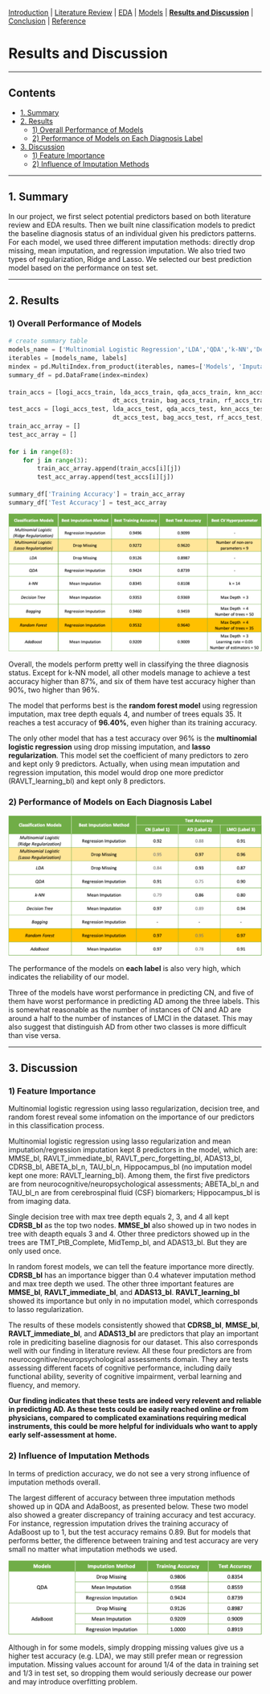 [Introduction](https://mal5482.github.io/ADNI-Alzheimer-Project/index)   |   [Literature Review](https://mal5482.github.io/ADNI-Alzheimer-Project/Review)   |   [EDA](https://mal5482.github.io/ADNI-Alzheimer-Project/EDA)   |   [Models](https://mal5482.github.io/ADNI-Alzheimer-Project/Models)   |   [**Results and Discussion**](https://mal5482.github.io/ADNI-Alzheimer-Project/Summary)   |   [Conclusion](https://mal5482.github.io/ADNI-Alzheimer-Project/Conclusion)   |   [Reference](https://mal5482.github.io/ADNI-Alzheimer-Project/Reference)

# Results and Discussion
---
## Contents
* [1. Summary](#summary)<br>
* [2. Results](#results)<br>
  * [1) Overall Performance of Models](#overall)<br>
  * [2) Performance of Models on Each Diagnosis Label](#each-label)<br>
* [3. Discussion](#discussion)<br> 
  * [1) Feature Importance](#feature-importance)<br>
  * [2) Influence of Imputation Methods](#imputation)<br>

---

## <a name="summary"></a> 1. Summary
<p> In our project, we first select potential predictors based on both literature review and EDA results. Then we built nine classification models to predict the baseline diagnosis status of an individual given his predictors patterns. For each model, we used three different imputation methods: directly drop missing, mean imputation, and regression imputation. We also tried two types of regularization, Ridge and Lasso. We selected our best prediction model based on the performance on test set.</p>

---

## <a name="results"></a> 2. Results

### <a name="overall"></a> 1) Overall Performance of Models

```py
# create summary table
models_name = ['Multinomial Logistic Regression','LDA','QDA','k-NN','Decision Tree','Bagging','Random Forest','AdaBoost']
iterables = [models_name, labels]
mindex = pd.MultiIndex.from_product(iterables, names=['Models', 'Imputation Method'])
summary_df = pd.DataFrame(index=mindex)

train_accs = [logi_accs_train, lda_accs_train, qda_accs_train, knn_accs_train, 
                             dt_accs_train, bag_accs_train, rf_accs_train, ada_accs_train]
test_accs = [logi_accs_test, lda_accs_test, qda_accs_test, knn_accs_test, 
                             dt_accs_test, bag_accs_test, rf_accs_test, ada_accs_test]
train_acc_array = []
test_acc_array = []

for i in range(8):
    for j in range(3):
        train_acc_array.append(train_accs[i][j])
        test_acc_array.append(test_accs[i][j])

summary_df['Training Accuracy'] = train_acc_array
summary_df['Test Accuracy'] = test_acc_array

```
![summary table](/images/stable.png)

Overall, the models perform pretty well in classifying the three diagnosis status. Except for k-NN model, all other models manage to achieve a test accuracy higher than 87%, and six of them have test accuracy higher than 90%, two higher than 96%.

The model that performs best is the **random forest model** using regression imputation, max tree depth equals 4, and number of trees equals 35. It reaches a test accuracy of **96.40%**, even higher than its training accuracy.

The only other model that has a test accuracy over 96% is the **multinomial logistic regression** using drop missing imputation, and **lasso regularization**. This model set the coefficient of many predictors to zero and kept only 9 predictors. Actually, when using mean imputation and regression imputation, this model would drop one more predictor (RAVLT_learning_bl) and kept only 8 predictors.

### <a name="each-label"></a> 2) Performance of Models on Each Diagnosis Label

![Each label performance](/images/stable_each.png)

The performance of the models on **each label** is also very high, which indicates the reliability of our model.

Three of the models have worst performance in predicting CN, and five of them have worst performance in predicting AD among the three labels. This is somewhat reasonable as the number of instances of CN and AD are around a half to the number of instances of LMCI in the dataset. This may also suggest that distinguish AD from other two classes is more difficult than vise versa.

---

## <a name="discussion"></a> 3. Discussion

### <a name="feature-importance"></a> 1) Feature Importance

Multinomial logistic regression using lasso regularization, decision tree, and random forest reveal some infomation on the importance of our predictors in this classification process.

Multinomial logistic regression using lasso regularization and mean imputation/regression imputation kept 8 predictors in the model, which are: MMSE_bl, RAVLT_immediate_bl, RAVLT_perc_forgetting_bl, ADAS13_bl, CDRSB_bl, ABETA_bl_n, TAU_bl_n, Hippocampus_bl (no imputation model kept one more: RAVLT_learning_bl). Among them, the first five predictors are from neurocognitive/neuropsychological assessments; ABETA_bl_n and TAU_bl_n are from cerebrospinal fluid (CSF) biomarkers; Hippocampus_bl is from imaging data.

Single decision tree with max tree depth equals 2, 3, and 4 all kept **CDRSB_bl** as the top two nodes. **MMSE_bl** also showed up in two nodes in tree with deapth equals 3 and 4. Other three predictors showed up in the trees are TMT_PtB_Complete, MidTemp_bl, and ADAS13_bl. But they are only used once.

In random forest models, we can tell the feature importance more directly. **CDRSB_bl** has an importance bigger than 0.4 whatever imputation method and max tree depth we used. The other three important features are **MMSE_bl**, **RAVLT_immediate_bl**, and **ADAS13_bl**. **RAVLT_learning_bl** showed its importance but only in no imputation model, which corresponds to lasso regularization.

The results of these models consistently showed that **CDRSB_bl**, **MMSE_bl**, **RAVLT_immediate_bl**, and **ADAS13_bl** are predictors that play an important role in prediciting baseline diagnosis for our dataset. This also corresponds well with our finding in literature review. All these four predictors are from neurocognitive/neuropsychological assessments domain. They are tests assessing different facets of cognitive performance, including daily functional ability, severity of cognitive impairment, verbal learning and fluency, and memory.

**Our finding indicates that these tests are indeed very relevent and reliable in predicting AD. As these tests could be easily reached online or from physicians, compared to complicated examinations requiring medical instruments, this could be more helpful for individuals who want to apply early self-assessment at home.**

### <a name="imputation"></a> 2) Influence of Imputation Methods

In terms of prediction accuracy, we do not see a very strong influence of imputation methods overall. 

The largest different of accuracy between three imputation methods showed up in QDA and AdaBoost, as presented below. These two model also showed a greater discrepancy of training accuracy and test accuracy. For instance, regression imputation drives the training accuracy of AdaBoost up to 1, but the test accuracy remains 0.89. But for models that performs better, the difference between training and test accuracy are very small no matter what imputation methods we used.

![imputation](/images/imput_models.png)

Although in for some models, simply dropping missing values give us a higher test accuracy (e.g. LDA), we may still prefer mean or regression imputation. Missing values account for around 1/4 of the data in training set and 1/3 in test set, so dropping them would seriously decrease our power and may introduce overfitting problem.
